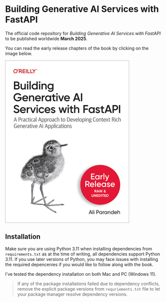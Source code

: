 # Building Generative AI Services with FastAPI
The official code repository for *Building Generative AI Services with FastAPI* to be published worldwide **March 2025**.   

You can read the early release chapters of the book by clicking on the image below.

[<img alt="Building Generative AI Services with FastAPI (O'Reilly)" src="images/book.jpg" />](https://learning.oreilly.com/library/view/building-generative-ai/9781098160296/)

## Installation 

Make sure you are using Python 3.11 when installing dependencies from `requirements.txt` as at the time of writing,
all dependencies support Python 3.11. 
If you use later versions of Python, you may face issues with installing the required depencenies if you would like to follow along with the book.

I've tested the dependency installation on both Mac and PC (Windows 11).

> If any of the package installations failed due to dependency conflicts, remove the explicit package versions from `requriements.txt` file to let your package manager resolve dependency versions.